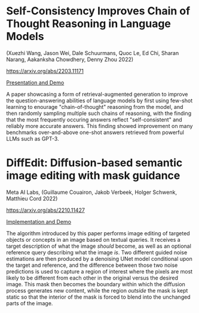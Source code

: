 # Self-Consistency Improves Chain of Thought Reasoning in Language Models
(Xuezhi Wang, Jason Wei, Dale Schuurmans, Quoc Le, Ed Chi, Sharan Narang, Aakanksha Chowdhery, Denny Zhou 2022)

https://arxiv.org/abs/2203.11171

[Presentation and Demo](./Self-Consistency%20Improves%20Chain%20of%20Thought%20Reasoning%20in%20Language%20Models%20\(2022\).ipynb)

A paper showcasing a form of retrieval-augmented generation to improve the question-answering abilities of language models by first using few-shot learning to enourage "chain-of-thought" reasoning from the model, and then randomly sampling multiple such chains of reasoning, with the finding that the most frequently occuring answers reflect "self-consistent" and reliably more accurate answers. This finding showed improvement on many benchmarks over-and-above one-shot answers retrieved from powerful LLMs such as GPT-3.

# DiffEdit: Diffusion-based semantic image editing with mask guidance
Meta AI Labs, (Guillaume Couairon, Jakob Verbeek, Holger Schwenk, Matthieu Cord 2022)

https://arxiv.org/abs/2210.11427

[Implementation and Demo](./DiffEdit-%20Diffusion-based%20semantic%20image%20editing%20with%20mask%20guidance%20(Couairon%20et%20al.,%202022).ipynb)

The algorithm introduced by this paper performs image editing of targeted objects or concepts in an image based on textual queries. It receives a target description of what the image _should_ become, as well as an optional reference query describing what the image _is_. Two different guided noise estimations are then produced by a denoising UNet model conditional upon the target and reference, and the difference between those two noise predictions is used to capture a region of interest where the pixels are most likely to be different from each other in the original versus the desired image. This mask then becomes the boundary within which the diffusion process generates new content, while the region _outside_ the mask is kept static so that the interior of the mask is forced to blend into the unchanged parts of the image.